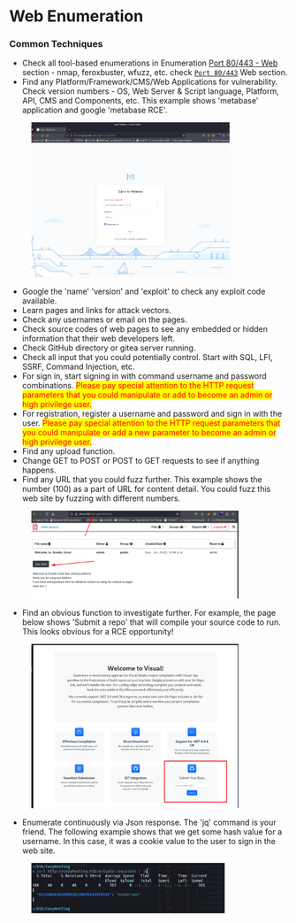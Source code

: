 # Web Enumeration

### Common Techniques

* Check all tool-based enumerations in Enumeration [Port 80/443 - Web](https://app.gitbook.com/o/sbYQpaBkV0ueQjvLIdTt/s/nA4bAkddGXesk1QCLYAY/~/changes/176/enumeration/port-80-443-web) section - nmap, feroxbuster, wfuzz, etc. check [`Port 80/443`](../enumeration/port-80-443-web/) Web section.&#x20;
* Find any Platform/Framework/CMS/Web Applications for vulnerability. Check version numbers - OS, Web Server & Script language, Platform, API, CMS and Components, etc. This example shows 'metabase' application  and google 'metabase RCE'.&#x20;

<figure><img src="../.gitbook/assets/image (114).png" alt="" width="359"><figcaption></figcaption></figure>

* Google the 'name' 'version' and 'exploit' to check any exploit code available.&#x20;
* Learn pages and links for attack vectors.&#x20;
* Check any usernames or email on the pages.&#x20;
* Check source codes of web pages to see any embedded or hidden information that their web developers left.&#x20;
* Check GitHub directory or gitea server running.&#x20;
* Check all input that you could potentially control. Start with SQL, LFI, SSRF, Command Injection, etc.
* For sign in, start signing in with command username and password combinations. <mark style="color:red;">Please pay special attention to the HTTP request parameters that you could manipulate or add to become an admin or high privilege user.</mark>&#x20;
* For registration, register a username and password and sign in with the user. <mark style="color:red;">Please pay special attention to the HTTP request parameters that you could manipulate or add a new parameter to become an admin or high privilege user.</mark>&#x20;
* Find any upload function.&#x20;
* Change GET to POST or POST to GET requests to see if anything happens.
* Find any URL that you could fuzz further. This example shows the number (100) as a part of URL for content detail. You could fuzz this web site by fuzzing with different numbers.&#x20;

<figure><img src="../.gitbook/assets/image (115).png" alt="" width="375"><figcaption></figcaption></figure>

* Find an obvious function to investigate further. For example, the page below shows 'Submit a repo' that will compile your source code to run. This looks obvious for a RCE opportunity!&#x20;

<figure><img src="../.gitbook/assets/image (113).png" alt="" width="375"><figcaption></figcaption></figure>

* Enumerate continuously via Json response. The 'jq' command is your friend. The following example shows that we get some hash value for a username. In this case, it was a cookie value to the user to sign in the web site.&#x20;

<figure><img src="../.gitbook/assets/image (117).png" alt="" width="350"><figcaption></figcaption></figure>
